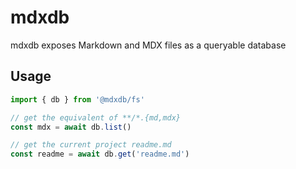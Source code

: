 # mdxdb

mdxdb exposes Markdown and MDX files as a queryable database

## Usage

```ts
import { db } from '@mdxdb/fs'

// get the equivalent of **/*.{md,mdx}
const mdx = await db.list()

// get the current project readme.md
const readme = await db.get('readme.md')
```

